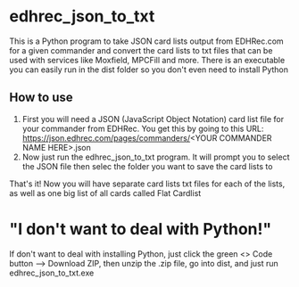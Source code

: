 # edhrec_json_to_txt
This is a Python program to take JSON card lists output from EDHRec.com for a given commander and convert the card lists to txt files that can be used with services like Moxfield, MPCFill and more. There is an executable you can easily run in the dist folder so you don't even need to install Python
## How to use
1. First you will need a JSON (JavaScript Object Notation) card list file for your commander from EDHRec. You get this by going to this URL: https://json.edhrec.com/pages/commanders/<YOUR COMMANDER NAME HERE\>.json
2. Now just run the edhrec_json_to_txt program. It will prompt you to select the JSON file then selec the folder you want to save the card lists to

That's it! Now you will have separate card lists txt files for each of the lists, as well as one big list of all cards called Flat Cardlist 

# "I don't want to deal with Python!"
If don't want to deal with installing Python, just click the green <> Code button --> Download ZIP, then unzip the .zip file, go into dist, and just run edhrec_json_to_txt.exe
